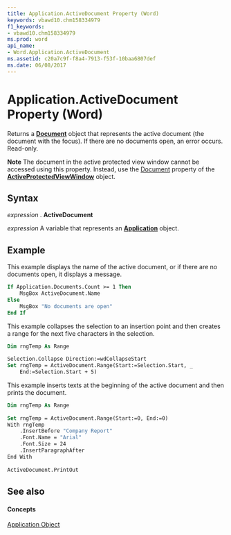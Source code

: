 ```yaml
---
title: Application.ActiveDocument Property (Word)
keywords: vbawd10.chm158334979
f1_keywords:
- vbawd10.chm158334979
ms.prod: word
api_name:
- Word.Application.ActiveDocument
ms.assetid: c20a7c9f-f8a4-7913-f53f-10baa6807def
ms.date: 06/08/2017
---
```



# Application.ActiveDocument Property (Word)

Returns a  **[Document](document-object-word.md)** object that represents the active document (the document with the focus). If there are no documents open, an error occurs. Read-only.


 **Note**  The document in the active protected view window cannot be accessed using this property. Instead, use the [Document](document-object-word.md) property of the **[ActiveProtectedViewWindow](application-activeprotectedviewwindow-property-word.md)** object.


## Syntax

 _expression_ . **ActiveDocument**

 _expression_ A variable that represents an **[Application](application-object-word.md)** object.


## Example

This example displays the name of the active document, or if there are no documents open, it displays a message.


```vb
If Application.Documents.Count >= 1 Then 
    MsgBox ActiveDocument.Name 
Else 
    MsgBox "No documents are open" 
End If
```

This example collapses the selection to an insertion point and then creates a range for the next five characters in the selection.




```vb
Dim rngTemp As Range 
 
Selection.Collapse Direction:=wdCollapseStart 
Set rngTemp = ActiveDocument.Range(Start:=Selection.Start, _ 
    End:=Selection.Start + 5)
```

This example inserts texts at the beginning of the active document and then prints the document.




```vb
Dim rngTemp As Range 
 
Set rngTemp = ActiveDocument.Range(Start:=0, End:=0) 
With rngTemp 
    .InsertBefore "Company Report" 
    .Font.Name = "Arial" 
    .Font.Size = 24 
    .InsertParagraphAfter 
End With 
 
ActiveDocument.PrintOut
```


## See also


#### Concepts


[Application Object](application-object-word.md)

